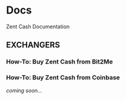 # Docs
Zent Cash Documentation


## EXCHANGERS

### How-To: Buy Zent Cash from Bit2Me
[Documentation ]: https://github.com/ZentCashFoundation/Docs/blob/main/Exchangers/ZTC-Bit2Me/How-To-Buy-Zents-on-Bit2Me.md	"Buy Zent Cash from Bit2Me"

### How-To: Buy Zent Cash from Coinbase

*coming soon...*
